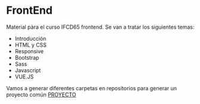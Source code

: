 # FrontEnd
Material pàra el curso IFCD65 frontend.
Se van a tratar los siguientes temas:
* Introducción
* HTML y CSS
* Responsive
* Bootstrap
* Sass
* Javascript
* VUE.JS

Vamos a generar diferentes carpetas en repositorios para generar un proyecto común
[PROYECTO](PROYECTO/index.html)

